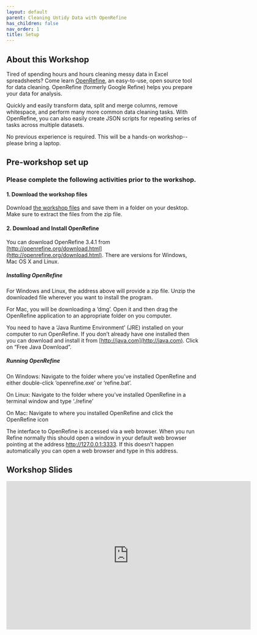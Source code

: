 ```yaml
---
layout: default
parent: Cleaning Untidy Data with OpenRefine
has_children: false
nav_order: 1
title: Setup
---
```



## About this Workshop

Tired of spending hours and hours cleaning messy data in Excel spreadsheets? Come learn [OpenRefine](http://openrefine.org/), an easy-to-use, open source tool for data cleaning. OpenRefine (formerly Google Refine) helps you prepare your data for analysis. 

Quickly and easily transform data, split and merge columns, remove whitespace, and perform many more common data cleaning tasks. With OpenRefine, you can also easily create JSON scripts for repeating series of tasks across multiple datasets.

No previous experience is required. This will be a hands-on workshop--please bring a laptop.

## Pre-workshop set up
### Please complete the following activities prior to the workshop.

#### 1. Download the workshop files

Download [the workshop files](files/20201001_OpenRefine_Workshop_files.zip) and save them in a folder on your desktop. Make sure to extract the files from the zip file.  

#### 2. Download and Install OpenRefine

You can download OpenRefine 3.4.1 from [http://openrefine.org/download.html](http://openrefine.org/download.html). There are versions for Windows, Mac OS X and Linux.

##### Installing OpenRefine

For Windows and Linux, the address above will provide a zip file. Unzip the downloaded file wherever you want to install the program. 

For Mac, you will be downloading a ‘dmg’. Open it and then drag the OpenRefine application to an appropriate folder on you computer.

You need to have a ‘Java Runtime Environment’ (JRE) installed on your computer to run OpenRefine. If you don’t already have one installed then you can download and install it from [http://java.com](http://java.com). Click on “Free Java Download”.

##### Running OpenRefine

On Windows: Navigate to the folder where you’ve installed OpenRefine and either double-click ’openrefine.exe’ or ‘refine.bat’.

On Linux: Navigate to the folder where you’ve installed OpenRefine in a terminal window and type ‘./refine’

On Mac: Navigate to where you installed OpenRefine and click the OpenRefine icon

The interface to OpenRefine is accessed via a web browser. When you run Refine normally this should open a window in your default web browser pointing at the address http://127.0.0.1:3333. If this doesn’t happen automatically you can open a web browser and type in this address.

## Workshop Slides

<iframe src="https://docs.google.com/presentation/d/e/2PACX-1vQH8JCcDoRcBAEwfvWooqwDz5UvKiZpNJ98-xw9EcPqkHEHZQKZwUDGTLKO7apC9nVUOJkO-AGexzy_/embed?start=false&loop=false&delayms=60000" frameborder="0" width="640" height="389" allowfullscreen="true" mozallowfullscreen="true" webkitallowfullscreen="true"></iframe>
